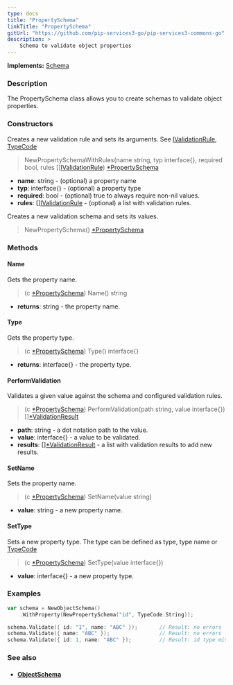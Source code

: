```yaml
---
type: docs
title: "PropertySchema"
linkTitle: "PropertySchema"
gitUrl: "https://github.com/pip-services3-go/pip-services3-commons-go"
description: >
    Schema to validate object properties
---
```


**Implements:** [Schema](../schema)

### Description

The PropertySchema class allows you to create schemas to validate object properties.

### Constructors
Creates a new validation rule and sets its arguments.
See [IValidationRule](../ivalidation_rule), [TypeCode](../convert/type_code)

> NewPropertySchemaWithRules(name string, typ interface{}, required bool, rules [][IValidationRule](../ivalidation_rule)) [*PropertySchema]()

- **name**: string - (optional) a property name
- **typ**: interface{} - (optional) a property type
- **required**: bool -  (optional) true to always require non-nil values.
- **rules**: [][IValidationRule](../ivalidation_rule) - (optional) a list with validation rules.

Creates a new validation schema and sets its values.

> NewPropertySchema() [*PropertySchema]()

### Methods

#### Name
Gets the property name.

> (c [*PropertySchema]()) Name() string

- **returns**: string - the property name.


#### Type
Gets the property type.

> (c [*PropertySchema]()) Type() interface{}

- **returns**: interface{} - the property type.


#### PerformValidation
Validates a given value against the schema and configured validation rules.

> (c [*PropertySchema]()) PerformValidation(path string, value interface{}) [][*ValidationResult](../validation_result)

- **path**: string - a dot notation path to the value.
- **value**: interface{} - a value to be validated.
- **results**: [][*ValidationResult](../validation_result) - a list with validation results to add new results.


#### SetName
Sets the property name.

> (c [*PropertySchema]()) SetName(value string)

- **value**: string - a new property name.


#### SetType
Sets a new property type.
The type can be defined as type, type name or [TypeCode](../convert/type_code)

> (c [*PropertySchema]()) SetType(value interface{})

- **value**: interface{} - a new property type.


### Examples

```go
var schema = NewObjectSchema()
    .WithProperty(NewPropertySchema("id", TypeCode.String));

schema.Validate({ id: "1", name: "ABC" });       // Result: no errors
schema.Validate({ name: "ABC" });                // Result: no errors
schema.Validate({ id: 1, name: "ABC" });         // Result: id type mismatch

```

### See also
- #### [ObjectSchema](../object_schema)
